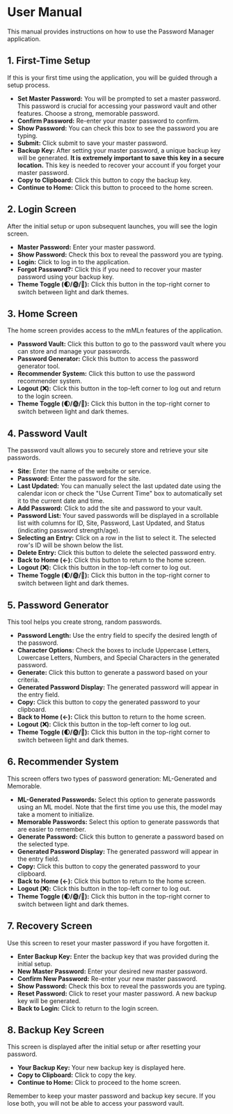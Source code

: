 # User Manual

This manual provides instructions on how to use the Password Manager application.

## 1. First-Time Setup

If this is your first time using the application, you will be guided through a setup process.

- **Set Master Password:** You will be prompted to set a master password. This password is crucial for accessing your password vault and other features. Choose a strong, memorable password.
- **Confirm Password:** Re-enter your master password to confirm.
- **Show Password:** You can check this box to see the password you are typing.
- **Submit:** Click submit to save your master password.
- **Backup Key:** After setting your master password, a unique backup key will be generated. **It is extremely important to save this key in a secure location.** This key is needed to recover your account if you forget your master password.
- **Copy to Clipboard:** Click this button to copy the backup key.
- **Continue to Home:** Click this button to proceed to the home screen.

## 2. Login Screen

After the initial setup or upon subsequent launches, you will see the login screen.

- **Master Password:** Enter your master password.
- **Show Password:** Check this box to reveal the password you are typing.
- **Login:** Click to log in to the application.
- **Forgot Password?:** Click this if you need to recover your master password using your backup key.
- **Theme Toggle (🌓/🌞/🌙):** Click this button in the top-right corner to switch between light and dark themes.

## 3. Home Screen

The home screen provides access to the mMLn features of the application.

- **Password Vault:** Click this button to go to the password vault where you can store and manage your passwords.
- **Password Generator:** Click this button to access the password generator tool.
- **Recommender System:** Click this button to use the password recommender system.
- **Logout (❌):** Click this button in the top-left corner to log out and return to the login screen.
- **Theme Toggle (🌓/🌞/🌙):** Click this button in the top-right corner to switch between light and dark themes.

## 4. Password Vault

The password vault allows you to securely store and retrieve your site passwords.

- **Site:** Enter the name of the website or service.
- **Password:** Enter the password for the site.
- **Last Updated:** You can manually select the last updated date using the calendar icon or check the "Use Current Time" box to automatically set it to the current date and time.
- **Add Password:** Click to add the site and password to your vault.
- **Password List:** Your saved passwords will be displayed in a scrollable list with columns for ID, Site, Password, Last Updated, and Status (indicating password strength/age).
- **Selecting an Entry:** Click on a row in the list to select it. The selected row's ID will be shown below the list.
- **Delete Entry:** Click this button to delete the selected password entry.
- **Back to Home (←):** Click this button to return to the home screen.
- **Logout (❌):** Click this button in the top-left corner to log out.
- **Theme Toggle (🌓/🌞/🌙):** Click this button in the top-right corner to switch between light and dark themes.

## 5. Password Generator

This tool helps you create strong, random passwords.

- **Password Length:** Use the entry field to specify the desired length of the password.
- **Character Options:** Check the boxes to include Uppercase Letters, Lowercase Letters, Numbers, and Special Characters in the generated password.
- **Generate:** Click this button to generate a password based on your criteria.
- **Generated Password Display:** The generated password will appear in the entry field.
- **Copy:** Click this button to copy the generated password to your clipboard.
- **Back to Home (←):** Click this button to return to the home screen.
- **Logout (❌):** Click this button in the top-left corner to log out.
- **Theme Toggle (🌓/🌞/🌙):** Click this button in the top-right corner to switch between light and dark themes.

## 6. Recommender System

This screen offers two types of password generation: ML-Generated and Memorable.

- **ML-Generated Passwords:** Select this option to generate passwords using an ML model. Note that the first time you use this, the model may take a moment to initialize.
- **Memorable Passwords:** Select this option to generate passwords that are easier to remember.
- **Generate Password:** Click this button to generate a password based on the selected type.
- **Generated Password Display:** The generated password will appear in the entry field.
- **Copy:** Click this button to copy the generated password to your clipboard.
- **Back to Home (←):** Click this button to return to the home screen.
- **Logout (❌):** Click this button in the top-left corner to log out.
- **Theme Toggle (🌓/🌞/🌙):** Click this button in the top-right corner to switch between light and dark themes.

## 7. Recovery Screen

Use this screen to reset your master password if you have forgotten it.

- **Enter Backup Key:** Enter the backup key that was provided during the initial setup.
- **New Master Password:** Enter your desired new master password.
- **Confirm New Password:** Re-enter your new master password.
- **Show Password:** Check this box to reveal the passwords you are typing.
- **Reset Password:** Click to reset your master password. A new backup key will be generated.
- **Back to Login:** Click to return to the login screen.

## 8. Backup Key Screen

This screen is displayed after the initial setup or after resetting your password.

- **Your Backup Key:** Your new backup key is displayed here.
- **Copy to Clipboard:** Click to copy the key.
- **Continue to Home:** Click to proceed to the home screen.

Remember to keep your master password and backup key secure. If you lose both, you will not be able to access your password vault.
